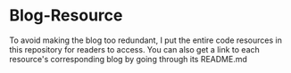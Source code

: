 # Blog-Resource
To avoid making the blog too redundant, I put the entire code resources in this repository for readers to access. You can also get a link to each resource's corresponding blog by going through its README.md
